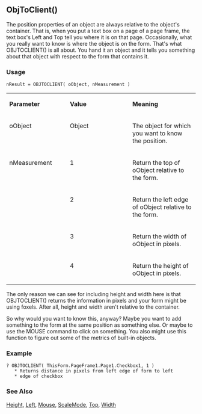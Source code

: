 ## ObjToClient()

The position properties of an object are always relative to the object's container. That is, when you put a text box on a page of a page frame, the text box's Left and Top tell you where it is on that page. Occasionally, what you really want to know is where the object is on the form. That's what OBJTOCLIENT() is all about. You hand it an object and it tells you something about that object with respect to the form that contains it.

### Usage

```foxpro
nResult = OBJTOCLIENT( oObject, nMeasurement )
```
<table>
<tr>
  <td width="32%" valign="top">
  <p><b>Parameter</b></p>
  </td>
  <td width="23%" valign="top">
  <p><b>Value</b></p>
  </td>
  <td width="45%" valign="top">
  <p><b>Meaning</b></p>
  </td>
 </tr>
<tr>
  <td width="32%" valign="top">
  <p>oObject</p>
  </td>
  <td width="23%" valign="top">
  <p>Object</p>
  </td>
  <td width="45%" valign="top">
  <p>The object for which you want to know the position.</p>
  </td>
 </tr>
<tr>
  <td width="32%" rowspan="4" valign="top">
  <p>nMeasurement</p>
  </td>
  <td width="23%" valign="top">
  <p>1</p>
  </td>
  <td width="45%" valign="top">
  <p>Return the top of oObject relative to the form.</p>
  </td>
 </tr>
<tr>
  <td width="33%" valign="top">
  <p>2</p>
  </td>
  <td width="67%" valign="top">
  <p>Return the left edge of oObject relative to the form.</p>
  </td>
 </tr>
<tr>
  <td width="33%" valign="top">
  <p>3</p>
  </td>
  <td width="67%" valign="top">
  <p>Return the width of oObject in pixels.</p>
  </td>
 </tr>
<tr>
  <td width="33%" valign="top">
  <p>4</p>
  </td>
  <td width="67%" valign="top">
  <p>Return the height of oObject in pixels.</p>
  </td>
 </tr>
</table>

The only reason we can see for including height and width here is that OBJTOCLIENT() returns the information in pixels and your form might be using foxels. After all, height and width aren't relative to the container. 

So why would you want to know this, anyway? Maybe you want to add something to the form at the same position as something else. Or maybe to use the MOUSE command to click on something. You also might use this function to figure out some of the metrics of built-in objects.

### Example

```foxpro
? OBJTOCLIENT( ThisForm.PageFrame1.Page1.Checkbox1, 1 )
   * Returns distance in pixels from left edge of form to left
   * edge of checkbox
```
### See Also

[Height](s4g368.md), [Left](s4g375.md), [Mouse](s4g607.md), [ScaleMode](s4g621.md), [Top](s4g375.md), [Width](s4g368.md)